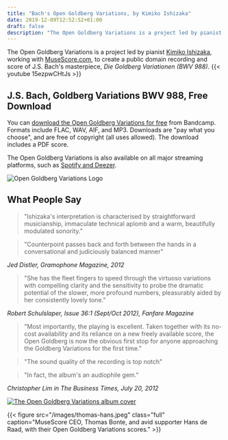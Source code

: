 ```yaml
---
title: "Bach's Open Goldberg Variations, by Kimiko Ishizaka"
date: 2019-12-09T12:52:52+01:00
draft: false
description: "The Open Goldberg Variations is a project led by pianist Kimiko Ishizaka, working with MuseScore.com, to create a public domain recording (MP3 & WAV) and score of J.S. Bach's masterpiece, Die Goldberg Variationen (BWV 988)."
---
```

The Open Goldberg Variations is a project led by pianist [Kimiko Ishizaka](https://kimiko-piano.com), working with [MuseScore.com](https://musescore.com/opengoldberg/goldberg-variations), to create a public domain recording and score of J.S. Bach's masterpiece, *Die Goldberg Variationen (BWV 988)*.
{{< youtube 15ezpwCHtJs >}}

## J.S. Bach, Goldberg Variations BWV 988, Free Download

You can [download the Open Goldberg Variations for free](https://music.kimiko-piano.com/album/j-s-bach-open-goldberg-variations-bwv-988-piano) from Bandcamp. Formats include FLAC, WAV, AIF, and MP3. Downloads are "pay what you choose", and are free of copyright (all uses allowed). The download includes a PDF score.

The Open Goldberg Variations is also available on all major streaming platforms, such as [Spotify and Deezer](/listen/).

![Open Goldberg Variations Logo](/images/OGV-Logo.jpg)

## What People Say

> "Ishizaka's interpretation is characterised by straightforward musicianship, immaculate technical aplomb and a warm, beautifully modulated sonority."

> "Counterpoint passes back and forth between the hands in a conversational and judiciously balanced manner"

*Jed Distler, Gramophone Magazine, 2012*

> "She has the fleet fingers to speed through the virtuoso variations with compelling clarity and the sensitivity to probe the dramatic potential of the slower, more profound numbers, pleasurably aided by her consistently lovely tone."

*Robert Schulslaper, Issue 36:1 (Sept/Oct 2012), Fanfare Magazine*

>"Most importantly, the playing is excellent. Taken together with its no-cost availability and its reliance on a new freely available score, the Open Goldberg is now the obvious first stop for anyone approaching the Goldberg Variations for the first time."

>"The sound quality of the recording is top notch"

>"In fact, the album's an audiophile gem."

*Christopher Lim in The Business Times, July 20, 2012*


<a href="https://music.kimiko-piano.com/album/j-s-bach-open-goldberg-variations-bwv-988-piano">![The Open Goldberg Variations album cover](/images/open-goldberg-variations-album-cover-700x700.jpg)</a>

{{< figure src="/images/thomas-hans.jpeg" class="full" caption="MuseScore CEO, Thomas Bonte, and avid supporter Hans de Raad, with their Open Goldberg Variations scores." >}}

